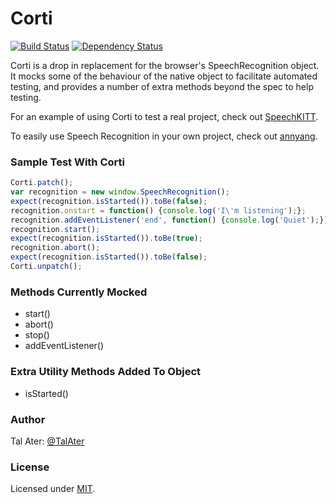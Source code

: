 # Corti
[![Build Status](https://travis-ci.org/TalAter/Corti.svg?branch=master)](https://travis-ci.org/TalAter/Corti) [![Dependency Status](https://gemnasium.com/TalAter/Corti.svg)](https://gemnasium.com/TalAter/Corti)

Corti is a drop in replacement for the browser's SpeechRecognition object. It mocks some of the behaviour of the native object to facilitate automated testing, and provides a number of extra methods beyond the spec to help testing.

For an example of using Corti to test a real project, check out [SpeechKITT](https://github.com/TalAter/SpeechKITT).

To easily use Speech Recognition in your own project, check out [annyang](https://github.com/TalAter/annyang).

### Sample Test With Corti

````javascript
Corti.patch();
var recognition = new window.SpeechRecognition();
expect(recognition.isStarted()).toBe(false);
recognition.onstart = function() {console.log('I\'m listening');};
recognition.addEventListener('end', function() {console.log('Quiet');});
recognition.start();
expect(recognition.isStarted()).toBe(true);
recognition.abort();
expect(recognition.isStarted()).toBe(false);
Corti.unpatch();
````

### Methods Currently Mocked

* start()
* abort()
* stop()
* addEventListener()

### Extra Utility Methods Added To Object

* isStarted()

### Author
Tal Ater: [@TalAter](https://twitter.com/TalAter)

### License
Licensed under [MIT](https://github.com/TalAter/SpeechKITT/blob/master/LICENSE).
